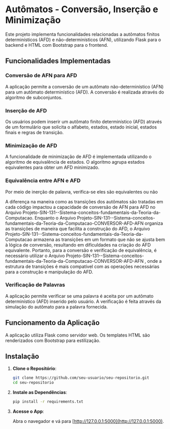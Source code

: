 # Autômatos - Conversão, Inserção e Minimização

Este projeto implementa funcionalidades relacionadas a autômatos finitos determinísticos (AFD) e não-determinísticos (AFN), utilizando Flask para o backend e HTML com Bootstrap para o frontend.

## Funcionalidades Implementadas

### Conversão de AFN para AFD

A aplicação permite a conversão de um autômato não-determinístico (AFN) para um autômato determinístico (AFD). A conversão é realizada através do algoritmo de subconjuntos.

### Inserção de AFD

Os usuários podem inserir um autômato finito determinístico (AFD) através de um formulário que solicita o alfabeto, estados, estado inicial, estados finais e regras de transição.

### Minimização de AFD

A funcionalidade de minimização de AFD é implementada utilizando o algoritmo de equivalência de estados. O algoritmo agrupa estados equivalentes para obter um AFD minimizado.

### Equivalência entre AFN e AFD

Por meio de inerção de palavra, verifica-se eles são equivalentes ou não

A diferença na maneira como as transições dos autômatos são tratadas em cada código impactou a capacidade de conversão de AFN para AFD no Arquivo Projeto-SIN-131--Sistema-conceitos-fundamentais-da-Teoria-da-Computacao. Enquanto o Arquivo Projeto-SIN-131--Sistema-conceitos-fundamentais-da-Teoria-da-Computacao-CONVERSOR-AFD-AFN organiza as transições de maneira que facilita a construção do AFD, o Arquivo Projeto-SIN-131--Sistema-conceitos-fundamentais-da-Teoria-da-Computacao armazena as transições em um formato que não se ajusta bem à lógica de conversão, resultando em dificuldades na criação do AFD equivalente. Portanto, para a conversão e verificação de equivalência, é necessário utilizar o Arquivo Projeto-SIN-131--Sistema-conceitos-fundamentais-da-Teoria-da-Computacao-CONVERSOR-AFD-AFN , onde a estrutura de transições é mais compatível com as operações necessárias para a construção e manipulação do AFD.


### Verificação de Palavras

A aplicação permite verificar se uma palavra é aceita por um autômato determinístico (AFD) inserido pelo usuário. A verificação é feita através da simulação do autômato para a palavra fornecida.

## Funcionamento da Aplicação

A aplicação utiliza Flask como servidor web. Os templates HTML são renderizados com Bootstrap para estilização.

## Instalação

1. **Clone o Repositório**:

    ```bash
    git clone https://github.com/seu-usuario/seu-repositorio.git
    cd seu-repositorio
    ```

2. **Instale as Dependências**:

    ```bash
    pip install -r requirements.txt
    ```

3. **Acesse o App**:

    Abra o navegador e vá para [http://127.0.0.1:5000](http://127.0.0.1:5000).



